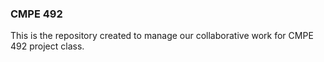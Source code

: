 ### CMPE 492

This is the repository created to manage our collaborative work for CMPE 492 project class.